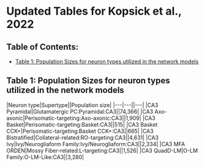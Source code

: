 # Updated Tables for Kopsick et al., 2022

## Table of Contents:
* [Table 1: Population Sizes for neuron types utilized in the network models](#population-sizes-table)

## Table 1: Population Sizes for neuron types utilized in the network models
|Neuron type|Supertype||Population size|
|---|---||---|
|CA3 Pyramidal|Glutamatergic PC:Pyramidal:CA3||74,366|
|CA3 Axo-axonic|Perisomatic-targeting:Axo-axonic:CA3||1,909|
|CA3 Basket|Perisomatic-targeting:Basket:CA3||515|
|CA3 Basket CCK+|Perisomatic-targeting:Basket CCK+:CA3||665|
|CA3 Bistratified|Collateral-related:RO-targeting:CA3||4,631|
|CA3 Ivy|Ivy/Neurogliaform Family:Ivy/Neurogliaform:CA3||2,334|
|CA3 MFA ORDEN|Mossy Fiber-related:L-targeting:CA3||1,526|
|CA3 QuadD-LM|O-LM Family:O-LM-Like:CA3||3,280|